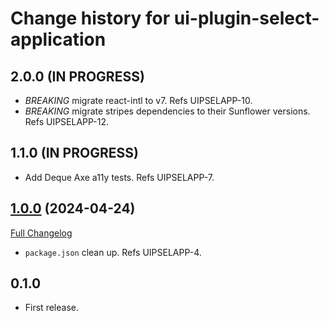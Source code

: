 # Change history for ui-plugin-select-application

## 2.0.0 (IN PROGRESS)

* *BREAKING* migrate react-intl to v7. Refs UIPSELAPP-10.
* *BREAKING* migrate stripes dependencies to their Sunflower versions. Refs UIPSELAPP-12.

## 1.1.0 (IN PROGRESS)

* Add Deque Axe a11y tests. Refs UIPSELAPP-7. 

## [1.0.0](https://github.com/folio-org/ui-plugin-select-application/tree/v1.0.0) (2024-04-24)
[Full Changelog](https://github.com/folio-org/stripes-core/compare/v1.0.0...v0.1.0)

* `package.json` clean up. Refs UIPSELAPP-4.

## 0.1.0

* First release.
